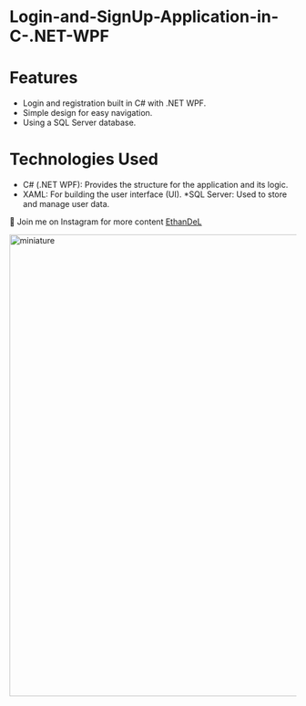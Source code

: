 # Login-and-SignUp-Application-in-C-.NET-WPF

# Features
  * Login and registration built in C# with .NET WPF.
  * Simple design for easy navigation.
  * Using a SQL Server database.

# Technologies Used
  * C# (.NET WPF): Provides the structure for the application and its logic.
  * XAML: For building the user interface (UI).
  *SQL Server: Used to store and manage user data.

🤍 Join me on Instagram for more content [EthanDeL](https://www.instagram.com/ethan_del_code/)


<img width="810" alt="miniature" src="https://github.com/user-attachments/assets/b87f26d5-77ec-4570-89fa-47d20eb0566b">
